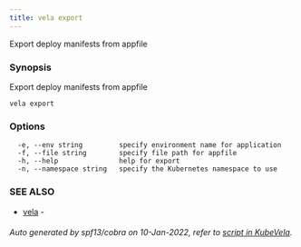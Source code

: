 ```yaml
---
title: vela export
---
```


Export deploy manifests from appfile

### Synopsis

Export deploy manifests from appfile

```
vela export
```

### Options

```
  -e, --env string         specify environment name for application
  -f, --file string        specify file path for appfile
  -h, --help               help for export
  -n, --namespace string   specify the Kubernetes namespace to use
```

### SEE ALSO

* [vela](vela)	 - 

###### Auto generated by spf13/cobra on 10-Jan-2022, refer to [script in KubeVela](https://github.com/oam-dev/kubevela/tree/master/hack/docgen).
